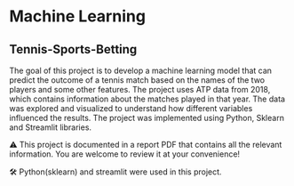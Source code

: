 # Machine Learning
## Tennis-Sports-Betting

The goal of this project is to develop a machine learning model that can predict the outcome of a tennis match based on the names of the two players and some other features. The project uses ATP data from 2018, which contains information about the matches played in that year. The data was explored and visualized to understand how different variables influenced the results. The project was implemented using Python, Sklearn and Streamlit libraries.

⚠️ This project is documented in a report PDF that contains all the relevant information. You are welcome to review it at your convenience!

🛠️ Python(sklearn) and streamlit were used in this project.
